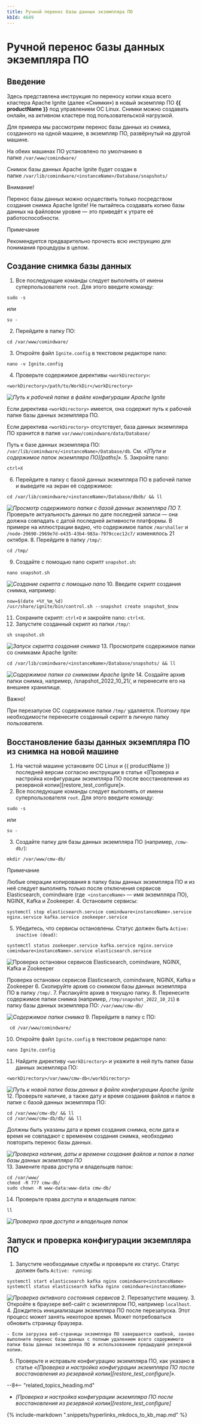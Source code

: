 ```yaml
---
title: Ручной перенос базы данных экземпляра ПО
kbId: 4649
---
```


# Ручной перенос базы данных экземпляра ПО

## Введение

Здесь представлена инструкция по переносу копии кэша всего кластера Apache Ignite (далее «Снимки») в новый экземпляр ПО **{{ productName }}** под управлением ОС Linux. Снимки можно создавать онлайн, на активном кластере под пользовательской нагрузкой.

Для примера мы рассмотрим перенос базы данных из снимка, созданного на одной машине, в экземпляр ПО, развёрнутый на другой машине.

На обеих машинах ПО установлено по умолчанию в папке `/var/www/comindware/`

Снимок базы данных Apache Ignite будет создан в папке `/var/lib/comindware/<instanceName>/Database/snapshots/`

Внимание!

Перенос базы данных можно осуществить только посредством создания снимка Apache Ignite! Не пытайтесь создавать копию базы данных на файловом уровне — это приведёт к утрате её работоспособности.

Примечание

Рекомендуется предварительно прочесть всю инструкцию для понимания процедуры в целом.

## Создание снимка базы данных

1. Все последующие команды следует выполнять от имени суперпользователя `root`. Для этого введите команду:

```
sudo -s
```

или

```
su -
```
2. Перейдите в папку ПО:

```
cd /var/www/comindware/
```
3. Откройте файл `Ignite.config` в текстовом редакторе nano:

```
nano -v Ignite.config
```
4. Проверьте содержимое директивы `<workDirectory>`:

```
<workDirectory>/path/to/WorkDir</workDirectory>
```

_![Путь к рабочей папке в файле конфигурации Apache Ignite](https://kb.comindware.ru/assets/img_63567910ececd.png)_

Если директива `<workDirectory>` имеется, она содержит путь к рабочей папке базы данных экземпляра ПО.

Если директива `<workDirectory>` отсутствует, база данных экземпляра ПО хранится в папке `var/www/comindware/data/Database/`

Путь к базе данных экземпляра ПО: `/var/lib/comindware/<instanceName>/Database/db`. См. *«[Пути и содержимое папок экземпляра ПО][paths]»*.
5. Закройте nano:

```
ctrl+X
```
6. Перейдите в папку с базой данных экземпляра ПО в рабочей папке и выведите на экран её содержимое:

```
cd /var/lib/comindware/<instanceName>/Database/dbdb/ && ll
```

_![Просмотр содержимого папки с базой данных экземпляра ПО](https://kb.comindware.ru/assets/img_635679e668157.png)_
7. Проверьте актуальность данных по дате последней записи — она должна совпадать с датой последней активности платформы. В примере на иллюстрации видно, что содержимое папок `/marshaller` и `/node-29690-2969e7d-e435-43b4-983a-7979ccec12c7/` изменялось 21 октября.
8. Перейдите в папку `/tmp/`:

```
cd /tmp/
```
9. Создайте с помощью nano скрипт `snapshot.sh`:

```
nano snapshot.sh
```

_![Создание скрипта с помощью nano](https://kb.comindware.ru/assets/img_63567a89286c4.png)_
10. Введите скрипт создания снимка, например:

```
now=$(date +%Y_%m_%d)
/usr/share/ignite/bin/control.sh --snapshot create snapshot_$now
```
11. Сохраните скрипт: `ctrl+O` и закройте nano: `ctrl+X`.
12. Запустите созданный скрипт из папки `/tmp/`:

```
sh snapshot.sh
```

_![Запуск скрипта создания снимка](https://kb.comindware.ru/assets/img_63567b113131e.png)_
13. Просмотрите содержимое папки со снимками Apache Ignite:

```
cd /var/lib/comindware/<instanceName>/Database/snapshots/ && ll 
```

_![Содержимое папки со снимками Apache Ignite](https://kb.comindware.ru/assets/img_63567d1f7a888.png)_
14. Создайте архив папки снимка, например, /snapshot\_2022\_10\_21/, и перенесите его на внешнее хранилище.

Важно!

При перезапуске ОС содержимое папки `/tmp/` удаляется. Поэтому при необходимости перенесите созданный скрипт в личную папку пользователя.

## Восстановление базы данных экземпляра ПО из снимка на новой машине

1. На чистой машине установите ОС Linux и {{ productName }} последней версии согласно инструкции в статье «[Проверка и настройка конфигурации экземпляра ПО после восстановления из резервной копии][restore_test_configure]».
2. Все последующие команды следует выполнять от имени суперпользователя `root`. Для этого введите команду:

```
sudo -s
```

или

```
su -
```
3. Создайте папку для базы данных экземпляра ПО (например, `/cmw-db/`):

```
mkdir /var/www/cmw-db/
```

Примечание

Любые операции копирования в папку базы данных экземпляра ПО и из неё следует выполнять только после отключения сервисов Elasticsearch, comindware (где  `<instanceName>` — имя экземпляра ПО), NGINX, Kafka и Zookeeper.
4. Остановите сервисы:

```
systemctl stop elasticsearch.service comindware<instanceName>.service nginx.service kafka.service zookeeper.service
```
5. Убедитесь, что сервисы остановлены. Статус должен быть `Active: inactive (dead)`:

```
systemctl status zookeeper.service kafka.service nginx.service comindware<instanceName>.service elasticsearch.service
```

![Проверка остановки сервисов Elasticsearch, comindware<instanceName>, NGINX, Kafka и Zookeeper](https://kb.comindware.ru/assets/img_63567da91a5c6.png)

Проверка остановки сервисов Elasticsearch, comindware, NGINX, Kafka и Zookeeper
6. Скопируйте архив со снимком базы данных экземпляра ПО в папку `/tmp/`.
7. Распакуйте архив в текущую папку.
8. Перенесите содержимое папки снимка (например, `/tmp/snapshot_2022_10_21`) в папку базы данных экземпляра ПО: `/var/www/cmw-db/`

_![Содержимое папки снимка](https://kb.comindware.ru/assets/img_63567e41566e4.png)_
9. Перейдите в папку с ПО:

```
 cd /var/www/comindware/
```
10. Откройте файл `Ignite.config` в текстовом редакторе nano:

```
nano Ignite.config
```
11. Найдите директиву `<workDirectory>` и укажите в ней путь папке базы данных экземпляра ПО:

```
<workDirectory>/var/www/cmw-db</workDirectory>
```

_![Путь к новой папке базы данных в файле конфигурации Apache Ignite](https://kb.comindware.ru/assets/img_63567eabb2a14.png)_
12. Проверьте наличие, а также дату и время создания файлов и папок в папке с базой данных экземпляра ПО:

```
cd /var/www/cmw-db/ && ll
cd /var/www/cmw-db/db/ && ll
```

Должны быть указаны дата и время создания снимка, если дата и время не совпадают с временем создания снимка, необходимо повторить перенос базы данных.

_![Проверка наличия, даты и времени создания файлов и папок в папке базы данных экземпляра ПО](https://kb.comindware.ru/assets/img_63567efdbf883.png)_
13. Замените права доступа и владельцев папок:

```
cd /var/www/
chmod -R 777 cmw-db/
sudo chown -R www-data:www-data cmw-db/
```
14. Проверьте права доступа и владельцев папок:

```
ll
```

_![Проверка прав доступа и владельцев папок](https://kb.comindware.ru/assets/img_635680c397312.png)_

## Запуск и проверка конфигурации экземпляра ПО

1. Запустите необходимые службы и проверьте их статус. Статус должен быть `Active: running`:

```
systemctl start elasticsearch kafka nginx comindware<instanceName>
systemctl status elasticsearch kafka nginx comindware<instanceName>
```

_![Проверка активного состояния сервисов](https://kb.comindware.ru/assets/img_635680edb9d1d.png)_
2. Перезапустите машину.
3. Откройте в браузере веб-сайт с экземпляром ПО, например `localhost`.
4. Дождитесь инициализации экземпляра ПО после перезапуска. Этот процесс может занять некоторое время. Может потребоваться обновить страницу браузера.

    - Если загрузка веб-страницы экземпляра ПО завершается ошибкой, заново выполните перенос базы данных с полным удалением всего содержимого папки базы данных экземпляра ПО и использованием предыдущей резервной копии.
5. Проверьте и исправьте конфигурацию экземпляра ПО, как указано в статье *«[Проверка и настройка конфигурации экземпляра ПО после восстановления из резервной копии][restore_test_configure]».*

--8<-- "related_topics_heading.md"

- *[Проверка и настройка конфигурации экземпляра ПО после восстановления из резервной копии][restore_test_configure]*


{% include-markdown ".snippets/hyperlinks_mkdocs_to_kb_map.md" %}
